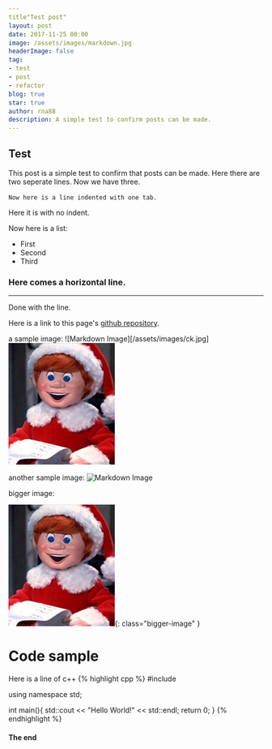 ```yaml
---
title"Test post"
layout: post
date: 2017-11-25 00:00
image: /assets/images/markdown.jpg
headerImage: false
tag:
- test
- post
- refactor
blog: true
star: true
author: rna88
description: A simple test to confirm posts can be made.
---
```


## Test
This post is a simple test to confirm that posts can be made.
Here there are two seperate lines.
Now we have three.

	Now here is a line indented with one tab.
Here it is with no indent.

Now here is a list:
* First
* Second
* Third

### Here comes a horizontal line.
---
Done with the line.

Here is a link to this page's [github repository](https://github.com/rna88/rna88.github.io/tree/develop/_posts).

a sample image:
![Markdown Image][/assets/images/ck.jpg]
![Markdown Image][2]

another sample image:
![Markdown Image][1]

bigger image:

![Markdown Image][2]{: class="bigger-image" }

# Code sample
Here is a line of c++
{% highlight cpp %}
#include <iostream>

using namespace std;

int main(){
	std::cout << "Hello World!" << std::endl;
	return 0;
}
{% endhighlight %}

[1]: /assets/images/profile.jpg
[2]: /assets/images/ck.jpg
#### The end
